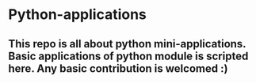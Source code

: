 # Python-applications
## This repo is all about python mini-applications. Basic applications of python module is scripted here. Any basic contribution is welcomed :)  
